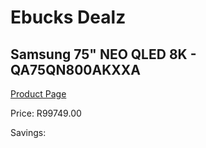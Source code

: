 
# Ebucks Dealz
## Samsung 75" NEO QLED 8K - QA75QN800AKXXA
[Product Page](https://www.ebucks.com/web/shop/productSelected.do?prodId=1226726695&catId=363628796)

Price: R99749.00

Savings: 


	